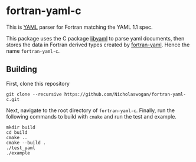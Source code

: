 # fortran-yaml-c

This is [YAML](http://yaml.org) parser for Fortran matching the YAML 1.1 spec.

This package uses the C package [libyaml](https://github.com/yaml/libyaml) to parse yaml documents, then stores the data in Fortran derived types created by [fortran-yaml](https://github.com/BoldingBruggeman/fortran-yaml). Hence the name `fortran-yaml-c`.

## Building

First, clone this repository

```
git clone --recursive https://github.com/Nicholaswogan/fortran-yaml-c.git
```

Next, navigate to the root directory of `fortran-yaml-c`. Finally, run the following commands to build with `cmake` and run the test and example.

```
mkdir build
cd build
cmake ..
cmake --build .
./test_yaml
./example
```